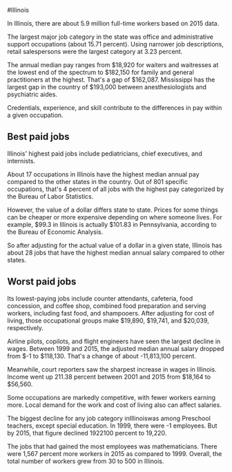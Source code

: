 

#Illinois

In Illinois, there are about 5.9 million full-time workers based on 2015 data.

The largest major job category in the state was office and administrative support occupations (about 15.71 percent). Using narrower job descriptions, retail salespersons were the largest category at 3.23 percent.
               
The annual median pay ranges from $18,920 for waiters and waitresses at the lowest end of the spectrum to  $182,150 for family and general practitioners at the highest. That's a gap of $162,087. Mississippi has the largest gap in the country of $193,000 between anesthesiologists and psychiatric aides.
          
Credentials, experience, and skill contribute to the differences in pay within a given occupation.

## Best paid jobs
Illinois' highest paid jobs include <span class='occ_title_em'>pediatricians, chief executives</span>, and <span class='occ_title_em'>internists</span>.
               
About 17 occupations in Illinois have the highest median annual pay compared to the other states in the country. Out of 801 specific occupations, that's 4 percent of all jobs with the highest pay categorized by the Bureau of Labor Statistics.
               
However, the value of a dollar differs state to state. Prices for some things can be cheaper or more expensive depending on where someone lives. For example, $99.3 in Illinois is actually $101.83 in Pennsylvania, according to the Bureau of Economic Analysis.
               
So after adjusting for the actual value of a dollar in a given state, Illinois has about 28 jobs that have the highest median annual salary compared to other states.
               
## Worst paid jobs

Its lowest-paying jobs include <span class='occ_title_em'>counter attendants, cafeteria, food concession, and coffee shop</span>, <span class='occ_title_em'>combined food preparation and serving workers, including fast food</span>, and <span class='occ_title_em'>shampooers</span>. After adjusting for cost of living, those occupational groups make $19,890,  $19,741, and  $20,039, respectively.
               
<span class='occ_title_em'>Airline pilots, copilots, and flight engineers</span> have seen the largest decline in wages. Between 1999 and 2015, the adjusted median annual salary dropped from $-1 to $118,130. That's a change of about -11,813,100 percent.
               
Meanwhile, <span class='occ_title_em'>court reporters</span> saw the sharpest increase in wages in Illinois. Income went up 211.38 percent between 2001 and 2015 from $18,164 to $56,560.

Some occupations are markedly competitive, with fewer workers earning more. Local demand for the work and cost of living also can affect salaries.

            
The biggest decline for any job category inIllinoiswas among <span class='occ_title_em'>Preschool teachers, except special education</span>. In 1999, there were -1 employees. But by 2015, that figure declined 1922100 percent to 19,220. 
               
The jobs that had gained the most employees was mathematicians. There were 1,567 percent more workers in 2015 as compared to 1999. Overall, the total number of workers grew from 30 to 500 in Illinois.

